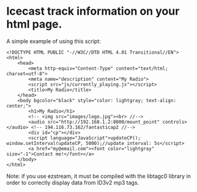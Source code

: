 # Icecast track information on your html page.

A simple example of using this script:
```
<!DOCTYPE HTML PUBLIC "-//W3C//DTD HTML 4.01 Transitional//EN">
<html>
    <head>
        <meta http-equiv="Content-Type" content="text/html; charset=utf-8">
        <meta name="description" content="My Radio">
        <script src="js/currently_playing.js"></script>
        <title>My Radio</title>
    </head>
    <body bgcolor="black" style="color: lightgray; text-align: center;">
        <h1>My Radio</h1>
        <!-- <img src="images/logo.jpg"><br> //-->
        <audio src="http://192.168.1.2:8000/mount_point" controls></audio> <!-- 194.116.73.162/fantasticap2 //-->
        <div id="cp"></div>
        <script language="JavaScript">updateCP(); window.setInterval(updateCP, 5000);//update interval: 5s</script>
        <a href="my@email.com"><font color="lightgray" size="-1">Contact me!</font></a>
    </body>
</html>
```

Note: if you use ezstream, it must be compiled with the libtagc0 library in order to correctly display data from ID3v2 mp3 tags.
